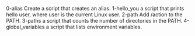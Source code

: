 0-alias    Create a script that creates an alias. 
1-hello_you    a script that prints hello user, where user is the current Linux user.
2-path     Add /action to the PATH.
3-paths  a script that counts the number of directories in the PATH.
4-global_variables    a script that lists environment variables.
